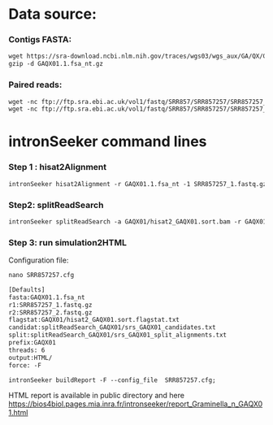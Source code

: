 Data source:
============

### Contigs FASTA: 

```diff
wget https://sra-download.ncbi.nlm.nih.gov/traces/wgs03/wgs_aux/GA/QX/GAQX01/GAQX01.1.fsa_nt.gz
gzip -d GAQX01.1.fsa_nt.gz
```

### Paired reads:

```diff
wget -nc ftp://ftp.sra.ebi.ac.uk/vol1/fastq/SRR857/SRR857257/SRR857257_1.fastq.gz
wget -nc ftp://ftp.sra.ebi.ac.uk/vol1/fastq/SRR857/SRR857257/SRR857257_2.fastq.gz

```

intronSeeker command lines
============================

### Step 1 : hisat2Alignment

```diff
intronSeeker hisat2Alignment -r GAQX01.1.fsa_nt -1 SRR857257_1.fastq.gz -2 SRR857257_2.fastq.gz --prefix GAQX01 -o GAQX01 -t 12
```

### Step2: splitReadSearch

```diff
intronSeeker splitReadSearch -a GAQX01/hisat2_GAQX01.sort.bam -r GAQX01.1.fsa_nt --prefix GAQX01 --output splitReadSearch_GAQX01
```

### Step 3: run simulation2HTML

Configuration file:

```diff
nano SRR857257.cfg
```


```diff
[Defaults]
fasta:GAQX01.1.fsa_nt
r1:SRR857257_1.fastq.gz
r2:SRR857257_2.fastq.gz
flagstat:GAQX01/hisat2_GAQX01.sort.flagstat.txt
candidat:splitReadSearch_GAQX01/srs_GAQX01_candidates.txt
split:splitReadSearch_GAQX01/srs_GAQX01_split_alignments.txt
prefix:GAQX01
threads: 6                
output:HTML/
force: -F
```


```diff
intronSeeker buildReport -F --config_file  SRR857257.cfg;

```

HTML report is available in public directory and here https://bios4biol.pages.mia.inra.fr/intronseeker/report_Graminella_n_GAQX01.html
